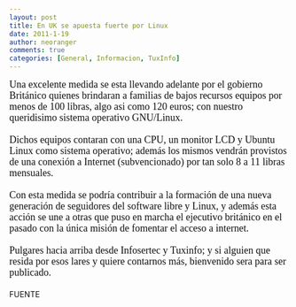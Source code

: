 ```yaml
---
layout: post
title: En UK se apuesta fuerte por Linux
date: 2011-1-19
author: neoranger
comments: true
categories: [General, Informacion, TuxInfo]
---
```

<span class="Apple-style-span" style="color:#111111;line-height:20px;"><span class="Apple-style-span" style="font-family:Times, 'Times New Roman', serif;font-size:large;">Una excelente medida se esta llevando adelante por el gobierno Británico quienes brindaran a familias de bajos recursos equipos por menos de 100 libras, algo asi como 120 euros; con nuestro queridisimo sistema operativo GNU/Linux.<br /><br />Dichos equipos contaran con una CPU, un monitor LCD y Ubuntu Linux como sistema operativo; además los mismos vendrán provistos de una conexión a Internet (subvencionado) por tan solo 8 a 11 libras mensuales.<br /><br />Con esta medida se podría contribuir a la formación de una nueva generación de seguidores del software libre y Linux, y además esta acción se une a otras que puso en marcha el ejecutivo británico en el pasado con la única misión de fomentar el acceso a internet.<br /><br />Pulgares hacia arriba desde Infosertec y Tuxinfo; y si alguien que resida por esos lares y quiere contarnos más, bienvenido sera para ser publicado. </span><br /><br />FUENTE<span class="Apple-style-span" style="font-family:'Lucida Grande', Tahoma, Arial, Verdana, sans-serif;"> </span></span>
